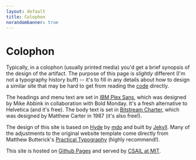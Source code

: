 ```yaml
---
layout: default
title: Colophon
norandombanner: true
---
```

# Colophon

Typically, in a colophon (usually printed media) you'd get a brief synopsis of the design of the artifact. The purpose of this page is _slightly_ different (I'm not a typography history buff) -- it's to fill in any details about how to design a similar site that may be hard to get from reading the <a href="https://github.com/sageshoyu/sageshoyu.github.io">code</a> directly.

The headings and menu text are set in <a href='https://www.ibm.com/plex/'>IBM Plex Sans</a>, which was designed by Mike Abbink in collaboration with Bold Monday. It's a fresh alternative to Helvetica (and it's free).
The body text is set in <a href="https://practicaltypography.com/charter.html">Bitstream Charter</a>, which was designed by Matthew Carter in 1987 (it's also free!). 

The design of this site is based on <a href="https://github.com/poole/hyde">Hyde</a> by <a href="https://twitter.com/mdo">mdo</a> and built by <a href="https://jekyllrb.com/">Jekyll</a>. Many of the adjustments to the original website template come directly from Matthew Butterick's <a href="https://practicaltypography.com/">Practical Typography</a> (highly recommend!). 

This site is hosted on <a href="https://pages.github.com/">Github Pages</a> and served by <a href="https://tig.csail.mit.edu/web-services/hosting-options/github-pages/">CSAIL at MIT</a>.

